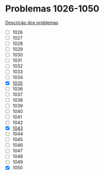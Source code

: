 # Problemas 1026-1050

[Descrição dos problemas](https://www.urionlinejudge.com.br/judge/pt/problems/all?page=2)

  - [ ] 1026
  - [ ] 1027
  - [ ] 1028
  - [ ] 1029
  - [ ] 1030
  - [ ] 1031
  - [ ] 1032
  - [ ] 1033
  - [ ] 1034
  - [X] [1035](1035.poti)
  - [ ] 1036
  - [ ] 1037
  - [ ] 1038
  - [ ] 1039
  - [ ] 1040
  - [ ] 1041
  - [ ] 1042
  - [X] [1043](1043.poti)
  - [ ] 1044
  - [ ] 1045
  - [ ] 1046
  - [ ] 1047
  - [ ] 1048
  - [ ] 1049
  - [x] 1050
